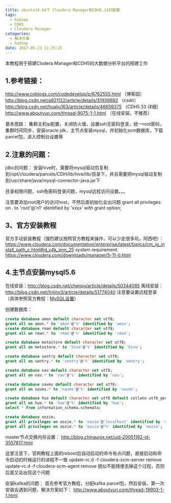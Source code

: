 ```yaml
---
title: ubuntu14.04下 Cloudera Manager和CDH5.11的配置
tags:
  - hadoop
  - CDH5
  - Cloudera Manager
categories:
  - 解决方案
  - hadoop
date: 2017-05-23 11:25:25
---
```


本教程用于搭建Clodera Manager和CDH5的大数据分析平台的搭建工作

## 1.参考链接：
http://www.cnblogs.com/codedevelop/p/6762555.html （博客园）
http://blog.csdn.net/a921122/article/details/51939692 （csdn）
http://blog.csdn.net/hualiu163/article/details/46659375 （CDH5.33 详细）
http://www.aboutyun.com/thread-9075-1-1.html （在线安装，不推荐）

基本思路：
集群主机ip配置，关闭防火墙，设置ssh无密码登录，统一root密码，集群时间同步，安装oracle jdk，主节点安装mysql，并初始化scm数据库，下载parcel包，进入控制台设置等

## 2.注意的问题：
jdbc的问题：
安装hive时，需要将mysql驱动包复制到/opt/cloudera/parcels/CDH/lib/hive/lib/目录下，并且需要把mysql驱动复制到/usr/share/java/mysql-connector-java.jar下

目录权限问题，ssh免密码登录问题，mysql远程访问设置。。。

注意要添加root用户的访问host，不然后面初始化会出问题
grant all privileges on *.* to 'root'@'n1' identified by 'xxxx' with grant option;

## 3、官方安装教程
官方手动安装教程（强烈建议按照官方教程来操作，可以少走很多坑，阿西吧）：
https://www.cloudera.com/documentation/enterprise/latest/topics/cm_ig_install_path_c.html#id_v4k_pnn_25
system requirement:
https://www.cloudera.com/downloads/manager/5-11-0.html

## 4.主节点安装mysql5.6
在线安装：http://blog.csdn.net/chenpy/article/details/50344085
离线安装：http://blog.csdn.net/linlinv3/article/details/51774040
注意要设置远程登录（具体参照官方教程：[MySQL设置](https://www.cloudera.com/documentation/enterprise/latest/topics/cm_ig_mysql.html#cmig_topic_5_5_2)）

创建数据库：
``` sql
create database amon default character set utf8;
grant all on amon.* to 'amon'@'%' identified by 'amon';
create database rman default character set utf8;
grant all on rman.* to 'rman'@'%' identified by 'rman';

create database metastore default character set utf8;
grant all on metastore.* to 'hive'@'%' identified by 'hive';

create database sentry default character set utf8;
grant all on sentry.* to 'sentry'@'%' identified by 'sentry';

create database nav default character set utf8;
grant all on nav.* to 'nav'@'%' identified by 'nav';

create database navms default character set utf8;
grant all on navms.* to 'navms'@'%' identified by 'navms';

create database hue default character set utf8 default collate utf8_general_ci;
grant all on hue.* to 'hue'@'%' identified by 'hue';
select * from information_schema.schemata;

create database oozie;
grant all privileges on oozie.* to 'oozie'@'localhost' identified by 'oozie';
grant all privileges on oozie.* to 'oozie'@'%' identified by 'oozie';
```

master节点交换内存设置：
http://blog.chinaunix.net/uid-20051192-id-3557817.html

这里注意下，官网教程上面的reboot后自动启动的命令有点问题，直接启动和命令启动的时候运行的进程不一致
update-rc.d -f cloudera-scm-server remove
update-rc.d -f cloudera-scm-agent remove
貌似不能随便去掉这个过程，否则后面又会出现这个问题


安装kafka的问题：
首先参考官方教程，分配kafka parcel包，然后安装，第一次安装会遇到问题，解决方案如下：
http://www.aboutyun.com/thread-19903-1-1.html
